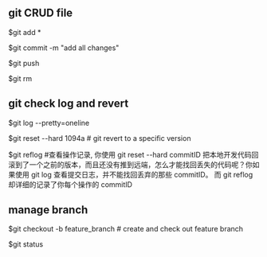 
## git CRUD file
$git add *

$git commit -m "add all changes"

$git push

$git rm 


## git check log and revert
$git log --pretty=oneline

$git reset --hard 1094a # git revert to a specific version

$git reflog #查看操作记录, 你使用 git reset --hard commitID 把本地开发代码回滚到了一个之前的版本，而且还没有推到远端，怎么才能找回丢失的代码呢？你如果使用 git log 查看提交日志，并不能找回丢弃的那些 commitID。 而 git reflog 却详细的记录了你每个操作的 commitID



## manage branch
$git checkout -b feature_branch # create and check out feature branch

$git status
